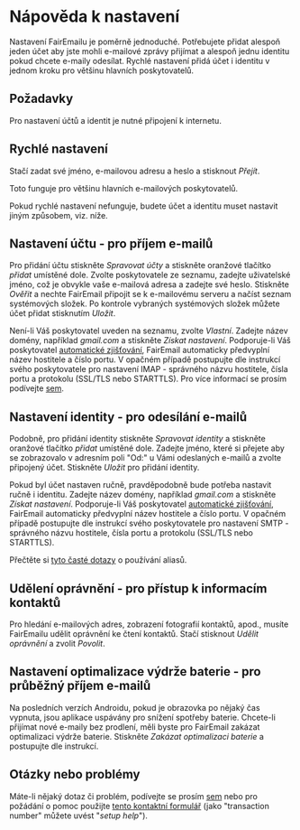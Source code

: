 # Nápověda k nastavení

Nastavení FairEmailu je poměrně jednoduché. Potřebujete přidat alespoň jeden účet aby jste mohli e-mailové zprávy přijímat a alespoň jednu identitu pokud chcete e-maily odesílat. Rychlé nastavení přidá účet i identitu v jednom kroku pro většinu hlavních poskytovatelů.

## Požadavky

Pro nastavení účtů a identit je nutné připojení k internetu.

## Rychlé nastavení

Stačí zadat své jméno, e-mailovou adresu a heslo a stisknout *Přejít*.

Toto funguje pro většinu hlavních e-mailových poskytovatelů.

Pokud rychlé nastavení nefunguje, budete účet a identitu muset nastavit jiným způsobem, viz. níže.

## Nastavení účtu - pro příjem e-mailů

Pro přidání účtu stiskněte *Spravovat účty* a stiskněte oranžové tlačítko *přidat* umístěné dole. Zvolte poskytovatele ze seznamu, zadejte uživatelské jméno, což je obvykle vaše e-mailová adresa a zadejte své heslo. Stiskněte *Ověřit* a nechte FairEmail připojit se k e-mailovému serveru a načíst seznam systémových složek. Po kontrole vybraných systémových složek můžete účet přidat stisknutím *Uložit*.

Není-li Váš poskytovatel uveden na seznamu, zvolte *Vlastní*. Zadejte název domény, například *gmail.com* a stiskněte *Získat nastavení*. Podporuje-li Váš poskytovatel [automatické zjišťování](https://tools.ietf.org/html/rfc6186), FairEmail automaticky předvyplní název hostitele a číslo portu. V opačném případě postupujte dle instrukcí svého poskytovatele pro nastavení IMAP - správného názvu hostitele, čísla portu a protokolu (SSL/TLS nebo STARTTLS). Pro více informací se prosím podívejte [sem](https://github.com/M66B/FairEmail/blob/master/FAQ.md#authorizing-accounts).

## Nastavení identity - pro odesílání e-mailů

Podobně, pro přidání identity stiskněte *Spravovat identity* a stiskněte oranžové tlačítko *přidat* umístěné dole. Zadejte jméno, které si přejete aby se zobrazovalo v adresním poli "Od:" u Vámi odeslaných e-mailů a zvolte připojený účet. Stiskněte *Uložit* pro přidání identity.

Pokud byl účet nastaven ručně, pravděpodobně bude potřeba nastavit ručně i identitu. Zadejte název domény, například *gmail.com* a stiskněte *Získat nastavení*. Podporuje-li Váš poskytovatel [automatické zjišťování](https://tools.ietf.org/html/rfc6186), FairEmail automaticky předvyplní název hostitele a číslo portu. V opačném případě postupujte dle instrukcí svého poskytovatele pro nastavení SMTP - správného názvu hostitele, čísla portu a protokolu (SSL/TLS nebo STARTTLS).

Přečtěte si [tyto časté dotazy](https://github.com/M66B/FairEmail/blob/master/FAQ.md#FAQ9) o používání aliasů.

## Udělení oprávnění - pro přístup k informacím kontaktů

Pro hledání e-mailových adres, zobrazení fotografií kontaktů, apod., musíte FairEmailu udělit oprávnění ke čtení kontaktů. Stačí stisknout *Udělit oprávnění* a zvolit *Povolit*.

## Nastavení optimalizace výdrže baterie - pro průběžný příjem e-mailů

Na posledních verzích Androidu, pokud je obrazovka po nějaký čas vypnuta, jsou aplikace uspávány pro snížení spotřeby baterie. Chcete-li přijímat nové e-maily bez prodlení, měli byste pro FairEmail zakázat optimalizaci výdrže baterie. Stiskněte *Zakázat optimalizaci baterie* a postupujte dle instrukcí.

## Otázky nebo problémy

Máte-li nějaký dotaz či problém, podívejte se prosím [sem](https://github.com/M66B/FairEmail/blob/master/FAQ.md) nebo pro požádání o pomoc použijte [tento kontaktní formulář](https://contact.faircode.eu/?product=fairemailsupport) (jako "transaction number" můžete uvést "*setup help*").
